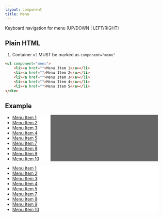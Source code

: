 ```yaml
---
layout: component
title: Menu
---
```


Keyboard navigation for menu (UP/DOWN | LEFT/RIGHT)

## Plain HTML

1. Container `ul` MUST be marked as `component="menu"`

```html
<ul component="menu">
	<li><a href="">Menu Item 1</a></li>
	<li><a href="">Menu Item 2</a></li>
	<li><a href="">Menu Item 3</a></li>
	<li><a href="">Menu Item 4</a></li>
	<li><a href="">Menu Item 5</a></li>
</div>
```

## Example

<div class="panel" style="background: #666;"><div class="panel-body" id="focus">
<nav style="width: 150px;">
	<ul id="menu-demo" component="menu" role="menu" class="menu" style="background: #fff;">
		<li><a href="javascript::void();">Menu Item 1</a></li>
		<li><a href="javascript::void();">Menu Item 2</a></li>
		<li><a href="javascript::void();">Menu Item 3</a></li>
		<li><a href="javascript::void();">Menu Item 4</a></li>
		<li><a href="javascript::void();">Menu Item 5</a></li>
		<li><a href="javascript::void();">Menu Item 7</a></li>
		<li><a href="javascript::void();">Menu Item 8</a></li>
		<li><a href="javascript::void();">Menu Item 9</a></li>
		<li><a href="javascript::void();">Menu Item 10</a></li>
	</ul>
</nav>
</div></div>


<div class="panel" style="background: #666;"><div class="panel-body" id="focus2">
<nav>
	<ul id="menu-demo2" component="menubar" role="menu" class="menubar" style="background: #fff;">
		<li role="menuitem"><a href="javascript::void();">Menu Item 1</a></li>
		<li role="menuitem"><a href="javascript::void();">Menu Item 2</a></li>
		<li role="menuitem"><a href="javascript::void();">Menu Item 3</a></li>
		<li role="menuitem"><a href="javascript::void();">Menu Item 4</a></li>
		<li role="menuitem"><a href="javascript::void();">Menu Item 5</a></li>
		<li role="menuitem"><a href="javascript::void();">Menu Item 7</a></li>
		<li role="menuitem"><a href="javascript::void();">Menu Item 8</a></li>
		<li role="menuitem"><a href="javascript::void();">Menu Item 9</a></li>
		<li role="menuitem"><a href="javascript::void();">Menu Item 10</a></li>
	</ul>
</nav>
</div></div>

<script>
$(function(){
	$('#focus').click(function(){
		component.query('#menu-demo').focus();
	});
	$('#focus2').click(function(){
		component.query('#menu-demo2').focus();
	});
})
</script>
